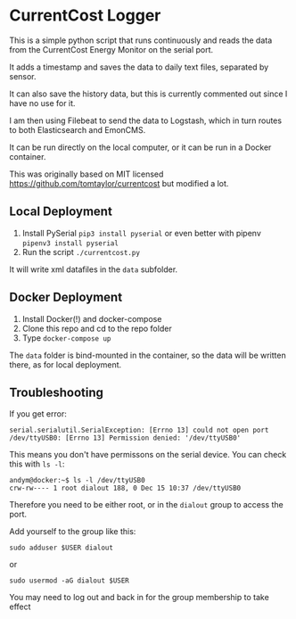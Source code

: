 CurrentCost Logger
===

This is a simple python script that runs continuously and reads the data from the CurrentCost Energy Monitor on the serial port.

It adds a timestamp and saves the data to daily text files, separated by sensor.

It can also save the history data, but this is currently commented out since I have no use for it.

I am then using Filebeat to send the data to Logstash, which in turn routes to both Elasticsearch and EmonCMS.

It can be run directly on the local computer, or it can be run in a Docker container.

This was originally based on MIT licensed https://github.com/tomtaylor/currentcost but modified a lot.


Local Deployment
---
1. Install PySerial `pip3 install pyserial` or even better with pipenv `pipenv3 install pyserial`
2. Run the script `./currentcost.py`

It will write xml datafiles in the `data` subfolder.


Docker Deployment
---
1. Install Docker(!) and docker-compose
2. Clone this repo and cd to the repo folder
3. Type `docker-compose up`

The `data` folder is bind-mounted in the container, so the data will be written there, as for local deployment.

Troubleshooting
---

If you get error:

    serial.serialutil.SerialException: [Errno 13] could not open port /dev/ttyUSB0: [Errno 13] Permission denied: '/dev/ttyUSB0'

This means you don't have permissons on the serial device.  You can check this with `ls -l`:

    andym@docker:~$ ls -l /dev/ttyUSB0
    crw-rw---- 1 root dialout 188, 0 Dec 15 10:37 /dev/ttyUSB0

Therefore you need to be either root, or in the `dialout` group to access the port.

Add yourself to the group like this:

    sudo adduser $USER dialout

or

    sudo usermod -aG dialout $USER

You may need to log out and back in for the group membership to take effect